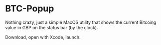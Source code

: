 # BTC-Popup

Nothing crazy, just a simple MacOS utility that shows the current Bitcoing value in GBP on the status bar (by the clock).

Download, open with Xcode, launch.
